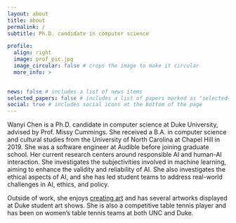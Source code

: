```yaml
---
layout: about
title: about
permalink: /
subtitle: Ph.D. candidate in computer science

profile:
  align: right
  image: prof_pic.jpg
  image_circular: false # crops the image to make it circular
  more_info: >
    

news: false # includes a list of news items
selected_papers: false # includes a list of papers marked as "selected={true}"
social: true # includes social icons at the bottom of the page
---
```


Wanyi Chen is a Ph.D. candidate in computer science at Duke University, advised by Prof. Missy Cummings. She received a B.A. in computer science and cultural studies from the University of North Carolina at Chapel Hill in 2019. She was a software engineer at Audible before joining graduate school. Her current research centers around responsible AI and human-AI interaction. She investigates the subjectivities involved in machine learning, aiming to enhance the validity and reliability of AI. She also investigates the ethical aspects of AI, and she has led student teams to address real-world challenges in AI, ethics, and policy.

Outside of work, she enjoys [creating art](https://wanyichen.github.io/arts/) and has several artworks displayed at Duke student art shows. She is also a competitive table tennis player and has been on women’s table tennis teams at both UNC and Duke.
